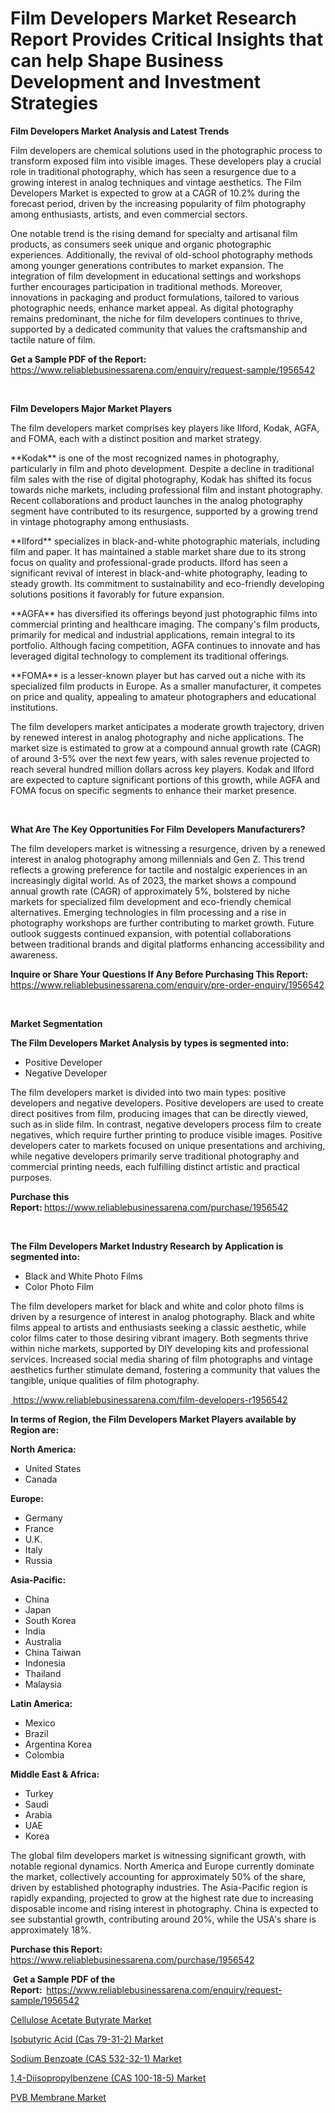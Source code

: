 <p><h1>Film Developers Market Research Report Provides Critical Insights that can help Shape Business Development and Investment Strategies</h1></p><p><strong>Film Developers Market Analysis and Latest Trends</strong></p>
<p><p>Film developers are chemical solutions used in the photographic process to transform exposed film into visible images. These developers play a crucial role in traditional photography, which has seen a resurgence due to a growing interest in analog techniques and vintage aesthetics. The Film Developers Market is expected to grow at a CAGR of 10.2% during the forecast period, driven by the increasing popularity of film photography among enthusiasts, artists, and even commercial sectors. </p><p>One notable trend is the rising demand for specialty and artisanal film products, as consumers seek unique and organic photographic experiences. Additionally, the revival of old-school photography methods among younger generations contributes to market expansion. The integration of film development in educational settings and workshops further encourages participation in traditional methods. Moreover, innovations in packaging and product formulations, tailored to various photographic needs, enhance market appeal. As digital photography remains predominant, the niche for film developers continues to thrive, supported by a dedicated community that values the craftsmanship and tactile nature of film.</p></p>
<p><strong>Get a Sample PDF of the Report:&nbsp;</strong> <a href="https://www.reliablebusinessarena.com/enquiry/request-sample/1956542?utm_campaign=1943&utm_medium=2&utm_source=Github&utm_content=ia&utm_term=30012025&utm_id=film-developers">https://www.reliablebusinessarena.com/enquiry/request-sample/1956542</a></p>
<p>&nbsp;</p>
<p><strong>Film Developers Major Market Players</strong></p>
<p><p>The film developers market comprises key players like Ilford, Kodak, AGFA, and FOMA, each with a distinct position and market strategy.</p><p>**Kodak** is one of the most recognized names in photography, particularly in film and photo development. Despite a decline in traditional film sales with the rise of digital photography, Kodak has shifted its focus towards niche markets, including professional film and instant photography. Recent collaborations and product launches in the analog photography segment have contributed to its resurgence, supported by a growing trend in vintage photography among enthusiasts.</p><p>**Ilford** specializes in black-and-white photographic materials, including film and paper. It has maintained a stable market share due to its strong focus on quality and professional-grade products. Ilford has seen a significant revival of interest in black-and-white photography, leading to steady growth. Its commitment to sustainability and eco-friendly developing solutions positions it favorably for future expansion.</p><p>**AGFA** has diversified its offerings beyond just photographic films into commercial printing and healthcare imaging. The company's film products, primarily for medical and industrial applications, remain integral to its portfolio. Although facing competition, AGFA continues to innovate and has leveraged digital technology to complement its traditional offerings.</p><p>**FOMA** is a lesser-known player but has carved out a niche with its specialized film products in Europe. As a smaller manufacturer, it competes on price and quality, appealing to amateur photographers and educational institutions.</p><p>The film developers market anticipates a moderate growth trajectory, driven by renewed interest in analog photography and niche applications. The market size is estimated to grow at a compound annual growth rate (CAGR) of around 3-5% over the next few years, with sales revenue projected to reach several hundred million dollars across key players. Kodak and Ilford are expected to capture significant portions of this growth, while AGFA and FOMA focus on specific segments to enhance their market presence.</p></p>
<p>&nbsp;</p>
<p><strong>What Are The Key Opportunities For Film Developers Manufacturers?</strong></p>
<p><p>The film developers market is witnessing a resurgence, driven by a renewed interest in analog photography among millennials and Gen Z. This trend reflects a growing preference for tactile and nostalgic experiences in an increasingly digital world. As of 2023, the market shows a compound annual growth rate (CAGR) of approximately 5%, bolstered by niche markets for specialized film development and eco-friendly chemical alternatives. Emerging technologies in film processing and a rise in photography workshops are further contributing to market growth. Future outlook suggests continued expansion, with potential collaborations between traditional brands and digital platforms enhancing accessibility and awareness.</p></p>
<p><strong>Inquire or Share Your Questions If Any Before Purchasing This Report:</strong> <a href="https://www.reliablebusinessarena.com/enquiry/pre-order-enquiry/1956542?utm_campaign=1943&utm_medium=2&utm_source=Github&utm_content=ia&utm_term=30012025&utm_id=film-developers">https://www.reliablebusinessarena.com/enquiry/pre-order-enquiry/1956542</a></p>
<p>&nbsp;</p>
<p><strong>Market Segmentation</strong></p>
<p><strong>The Film Developers Market Analysis by types is segmented into:</strong></p>
<p><ul><li>Positive Developer</li><li>Negative Developer</li></ul></p>
<p><p>The film developers market is divided into two main types: positive developers and negative developers. Positive developers are used to create direct positives from film, producing images that can be directly viewed, such as in slide film. In contrast, negative developers process film to create negatives, which require further printing to produce visible images. Positive developers cater to markets focused on unique presentations and archiving, while negative developers primarily serve traditional photography and commercial printing needs, each fulfilling distinct artistic and practical purposes.</p></p>
<p><strong>Purchase this Report:&nbsp;</strong><a href="https://www.reliablebusinessarena.com/purchase/1956542?utm_campaign=1943&utm_medium=2&utm_source=Github&utm_content=ia&utm_term=30012025&utm_id=film-developers">https://www.reliablebusinessarena.com/purchase/1956542</a></p>
<p>&nbsp;</p>
<p><strong>The Film Developers Market Industry Research by Application is segmented into:</strong></p>
<p><ul><li>Black and White Photo Films</li><li>Color Photo Film</li></ul></p>
<p><p>The film developers market for black and white and color photo films is driven by a resurgence of interest in analog photography. Black and white films appeal to artists and enthusiasts seeking a classic aesthetic, while color films cater to those desiring vibrant imagery. Both segments thrive within niche markets, supported by DIY developing kits and professional services. Increased social media sharing of film photographs and vintage aesthetics further stimulate demand, fostering a community that values the tangible, unique qualities of film photography.</p></p>
<p><a href="https://www.reliablebusinessarena.com/film-developers-r1956542?utm_campaign=1943&utm_medium=2&utm_source=Github&utm_content=ia&utm_term=30012025&utm_id=film-developers">&nbsp;https://www.reliablebusinessarena.com/film-developers-r1956542</a></p>
<p><strong>In terms of Region, the Film Developers Market Players available by Region are:</strong></p>
<p>
    <p> <strong> North America: </strong>
        <ul>
            <li>United States</li>
            <li>Canada</li>
        </ul>
        </p> 
    <p> <strong> Europe: </strong>
        <ul>
            <li>Germany</li>
            <li>France</li>
            <li>U.K.</li>
            <li>Italy</li>
            <li>Russia</li>
        </ul>
        </p> 
    <p> <strong> Asia-Pacific: </strong>
        <ul>
            <li>China</li>
            <li>Japan</li>
            <li>South Korea</li>
            <li>India</li>
            <li>Australia</li>
            <li>China Taiwan</li>
            <li>Indonesia</li>
            <li>Thailand</li>
            <li>Malaysia</li>
        </ul>
        </p> 
    <p> <strong> Latin America: </strong>
        <ul>
            <li>Mexico</li>
            <li>Brazil</li>
            <li>Argentina Korea</li>
            <li>Colombia</li>
        </ul>
        </p> 
    <p> <strong> Middle East & Africa: </strong>
        <ul>
            <li>Turkey</li>
            <li>Saudi</li>
            <li>Arabia</li>
            <li>UAE</li>
            <li>Korea</li>
        </ul>
    </p>
    </p>
<p><p>The global film developers market is witnessing significant growth, with notable regional dynamics. North America and Europe currently dominate the market, collectively accounting for approximately 50% of the share, driven by established photography industries. The Asia-Pacific region is rapidly expanding, projected to grow at the highest rate due to increasing disposable income and rising interest in photography. China is expected to see substantial growth, contributing around 20%, while the USA's share is approximately 18%.</p></p>
<p><strong>Purchase this Report: </strong><a href="https://www.reliablebusinessarena.com/purchase/1956542?utm_campaign=1943&utm_medium=2&utm_source=Github&utm_content=ia&utm_term=30012025&utm_id=film-developers">https://www.reliablebusinessarena.com/purchase/1956542</a></p>
<p>&nbsp;<strong>Get a Sample PDF of the Report:&nbsp;&nbsp;</strong><a href="https://www.reliablebusinessarena.com/enquiry/request-sample/1956542?utm_campaign=1943&utm_medium=2&utm_source=Github&utm_content=ia&utm_term=30012025&utm_id=film-developers">https://www.reliablebusinessarena.com/enquiry/request-sample/1956542</a></p>
<p><strong></strong></p>
<p><p><a href="https://www.linkedin.com/pulse/cellulose-acetate-butyrate-market-size-share-analysis-ymiue?utm_campaign=1943&utm_medium=2&utm_source=Github&utm_content=ia&utm_term=30012025&utm_id=film-developers">Cellulose Acetate Butyrate Market</a></p><p><a href="https://www.linkedin.com/pulse/market-growth-forecast-isobutyric-acid-cas-79-31-2-industry-f6ixe?utm_campaign=1943&utm_medium=2&utm_source=Github&utm_content=ia&utm_term=30012025&utm_id=film-developers">Isobutyric Acid (Cas 79-31-2) Market</a></p><p><a href="https://www.linkedin.com/pulse/whats-powering-sodium-benzoate-cas-532-32-1-market-key-growth-yhode?utm_campaign=1943&utm_medium=2&utm_source=Github&utm_content=ia&utm_term=30012025&utm_id=film-developers">Sodium Benzoate (CAS 532-32-1) Market</a></p><p><a href="https://www.linkedin.com/pulse/14-diisopropylbenzene-cas-100-18-5-market-overview-global-5j7tc?utm_campaign=1943&utm_medium=2&utm_source=Github&utm_content=ia&utm_term=30012025&utm_id=film-developers">1,4-Diisopropylbenzene (CAS 100-18-5) Market</a></p><p><a href="https://www.linkedin.com/pulse/growing-pvb-membrane-market-size-forecast-predicted-cagr-126-8lepc?utm_campaign=1943&utm_medium=2&utm_source=Github&utm_content=ia&utm_term=30012025&utm_id=film-developers">PVB Membrane Market</a></p></p>